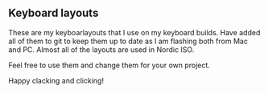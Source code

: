 ## Keyboard layouts ##
These are my keyboarlayouts that I use on my keyboard builds. Have added all of them to git to keep them up to date as I am flashing both from Mac and PC.  Almost all of the layouts are used in Nordic ISO. 

Feel free to use them and change them for your own project.

Happy clacking and clicking!

